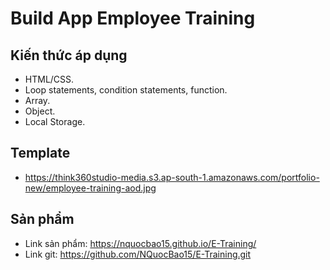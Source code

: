 # Build App Employee Training

## Kiến thức áp dụng
- HTML/CSS.
- Loop statements, condition statements, function.
- Array.
- Object.
- Local Storage.

## Template
- https://think360studio-media.s3.ap-south-1.amazonaws.com/portfolio-new/employee-training-aod.jpg

## Sản phẩm
- Link sản phẩm: https://nquocbao15.github.io/E-Training/
- Link git: https://github.com/NQuocBao15/E-Training.git